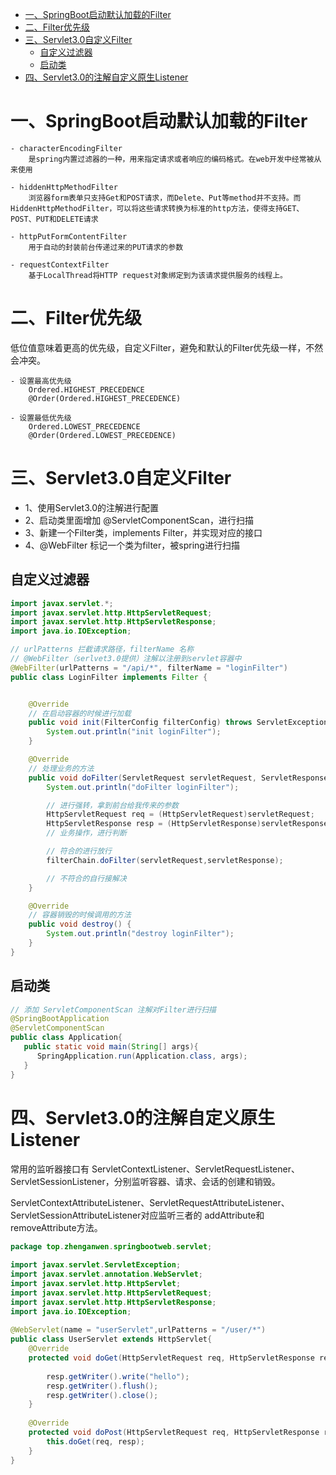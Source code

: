- [一、SpringBoot启动默认加载的Filter](#一SpringBoot启动默认加载的Filter)
- [二、Filter优先级](#二Filter优先级)
- [三、Servlet3.0自定义Filter](#三Servlet3.0自定义Filter)
  * [自定义过滤器](#自定义过滤器)
  * [启动类](#启动类)
- [四、Servlet3.0的注解自定义原生Listener](#四Servlet30的注解自定义原生Listener)


# 一、SpringBoot启动默认加载的Filter

```
- characterEncodingFilter
  	是spring内置过滤器的一种，用来指定请求或者响应的编码格式。在web开发中经常被从来使用
  
- hiddenHttpMethodFilter
	浏览器form表单只支持Get和POST请求，而Delete、Put等method并不支持。而HiddenHttpMethodFilter，可以将这些请求转换为标准的http方法，使得支持GET、POST、PUT和DELETE请求
	
- httpPutFormContentFilter
	用于自动的封装前台传递过来的PUT请求的参数
	
- requestContextFilter
	基于LocalThread将HTTP request对象绑定到为该请求提供服务的线程上。
```

# 二、Filter优先级

低位值意味着更高的优先级，自定义Filter，避免和默认的Filter优先级一样，不然会冲突。

```
- 设置最高优先级	
	Ordered.HIGHEST_PRECEDENCE
	@Order(Ordered.HIGHEST_PRECEDENCE)
	
- 设置最低优先级
	Ordered.LOWEST_PRECEDENCE
	@Order(Ordered.LOWEST_PRECEDENCE)
```

# 三、Servlet3.0自定义Filter

- 1、使用Servlet3.0的注解进行配置
- 2、启动类里面增加 @ServletComponentScan，进行扫描
- 3、新建一个Filter类，implements Filter，并实现对应的接口
- 4、@WebFilter 标记一个类为filter，被spring进行扫描

## 自定义过滤器

```java
import javax.servlet.*;
import javax.servlet.http.HttpServletRequest;
import javax.servlet.http.HttpServletResponse;
import java.io.IOException;

// urlPatterns 拦截请求路径，filterName 名称
// @WebFilter（serlvet3.0提供）注解以注册到servlet容器中
@WebFilter(urlPatterns = "/api/*", filterName = "loginFilter")
public class LoginFilter implements Filter {


    @Override
    // 在启动容器的时候进行加载
    public void init(FilterConfig filterConfig) throws ServletException {
        System.out.println("init loginFilter");
    }

    @Override
    // 处理业务的方法
    public void doFilter(ServletRequest servletRequest, ServletResponse servletResponse, FilterChain filterChain) throws IOException, ServletException {
        System.out.println("doFilter loginFilter");

        // 进行强转，拿到前台给我传来的参数
        HttpServletRequest req = (HttpServletRequest)servletRequest;
        HttpServletResponse resp = (HttpServletResponse)servletResponse;
        // 业务操作，进行判断

        // 符合的进行放行
        filterChain.doFilter(servletRequest,servletResponse);

        // 不符合的自行接解决
    }

    @Override
    // 容器销毁的时候调用的方法
    public void destroy() {
        System.out.println("destroy loginFilter");
    }
}
```

## 启动类

```java
// 添加 ServletComponentScan 注解对Filter进行扫描
@SpringBootApplication
@ServletComponentScan
public class Application{
   public static void main(String[] args){
      SpringApplication.run(Application.class, args);
   }
}
```

# 四、Servlet3.0的注解自定义原生Listener

常用的监听器接口有 ServletContextListener、ServletRequestListener、ServletSessionListener，分别监听容器、请求、会话的创建和销毁。

ServletContextAttributeListener、ServletRequestAttributeListener、ServletSessionAttributeListener对应监听三者的 addAttribute和 removeAttribute方法。

```java
package top.zhenganwen.springbootweb.servlet;
 
import javax.servlet.ServletException;
import javax.servlet.annotation.WebServlet;
import javax.servlet.http.HttpServlet;
import javax.servlet.http.HttpServletRequest;
import javax.servlet.http.HttpServletResponse;
import java.io.IOException;
 
@WebServlet(name = "userServlet",urlPatterns = "/user/*")
public class UserServlet extends HttpServlet{
    @Override
    protected void doGet(HttpServletRequest req, HttpServletResponse resp) throws ServletException, IOException {
 
        resp.getWriter().write("hello");
        resp.getWriter().flush();
        resp.getWriter().close();
    }
 
    @Override
    protected void doPost(HttpServletRequest req, HttpServletResponse resp) throws ServletException, IOException {
        this.doGet(req, resp);
    }
}
```

